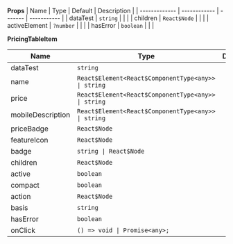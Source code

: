 **Props**
| Name | Type | Default | Description |
| ------------- | ------------ | ------- | ----------- |
| dataTest | `string` | | |
| children | `React$Node` | | |
| activeElement | `?number` | | |
| hasError | `boolean` | | |

**PricingTableItem**

| Name              | Type                                                | Default | Description |
| ----------------- | --------------------------------------------------- | ------- | ----------- |
| dataTest          | `string`                                            |         |             |
| name              | `React$Element<React$ComponentType<any>> \| string` |         |             |
| price             | `React$Element<React$ComponentType<any>> \| string` |         |             |
| mobileDescription | `React$Element<React$ComponentType<any>> \| string` |         |             |
| priceBadge        | `React$Node`                                        |         |             |
| featureIcon       | `React$Node`                                        |         |             |
| badge             | `string \| React$Node`                              |         |             |
| children          | `React$Node`                                        |         |             |
| active            | `boolean`                                           |         |             |
| compact           | `boolean`                                           |         |             |
| action            | `React$Node`                                        |         |             |
| basis             | `string`                                            |         |             |
| hasError          | `boolean`                                           |         |             |
| onClick           | `() => void \| Promise<any>;`                       |         |             |
